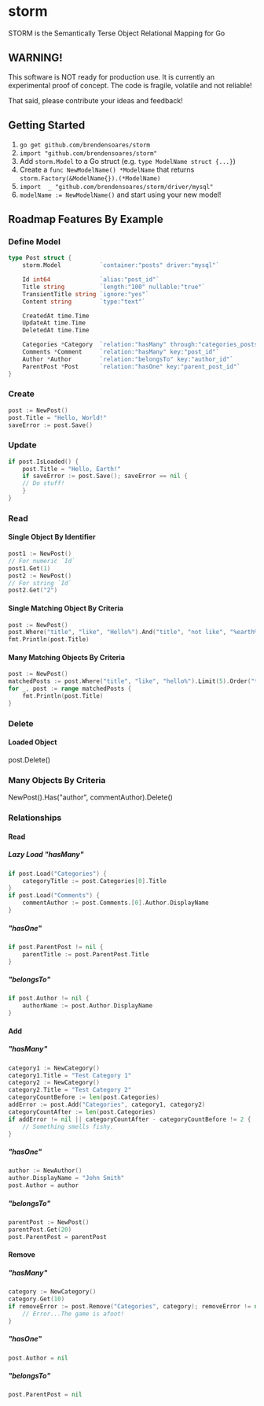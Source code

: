 # storm

STORM is the Semantically Terse Object Relational Mapping for Go


## WARNING!

This software is NOT ready for production use. It is currently an experimental proof of concept. The
code is fragile, volatile and not reliable!

That said, please contribute your ideas and feedback!


## Getting Started

1. `go get github.com/brendensoares/storm`
2. `import "github.com/brendensoares/storm"`
3. Add `storm.Model` to a Go struct (e.g. `type ModelName struct {...}`)
4. Create a `func NewModelName() *ModelName` that returns `storm.Factory(&ModelName{}).(*ModelName)`
5. `import 	_ "github.com/brendensoares/storm/driver/mysql"`
6. `modelName := NewModelName()` and start using your new model!


## Roadmap Features By Example

### Define Model

```go
type Post struct {
	storm.Model           `container:"posts" driver:"mysql"`

	Id int64              `alias:"post_id"`
	Title string          `length:"100" nullable:"true"`
	TransientTitle string `ignore:"yes"`
	Content string        `type:"text"`

	CreatedAt time.Time
	UpdateAt time.Time
	DeletedAt time.Time

	Categories *Category  `relation:"hasMany" through:"categories_posts/post_id"`
	Comments *Comment     `relation:"hasMany" key:"post_id"`
	Author *Author        `relation:"belongsTo" key:"author_id"`
	ParentPost *Post      `relation:"hasOne" key:"parent_post_id"`
}
```


### Create

```go
post := NewPost()
post.Title = "Hello, World!"
saveError := post.Save()
```

### Update

```go
if post.IsLoaded() {
	post.Title = "Hello, Earth!"
	if saveError := post.Save(); saveError == nil {
    // Do stuff!
	}
}
```


### Read

#### Single Object By Identifier

```go
post1 := NewPost()
// For numeric `Id`
post1.Get(1)
post2 := NewPost()
// For string `Id`
post2.Get("2")
```

#### Single Matching Object By Criteria

```go
post := NewPost()
post.Where("title", "like", "Hello%").And("title", "not like", "%earth%").Or("title").Get()
fmt.Println(post.Title)
```

#### Many Matching Objects By Criteria

```go
post := NewPost()
matchedPosts := post.Where("title", "like", "hello%").Limit(5).Order("title", "asc").All()
for _, post := range matchedPosts {
	fmt.Println(post.Title)
}
```


### Delete

#### Loaded Object

post.Delete()

### Many Objects By Criteria

NewPost().Has("author", commentAuthor).Delete()


### Relationships

#### Read

##### Lazy Load "hasMany"

```go
if post.Load("Categories") {
	categoryTitle := post.Categories[0].Title
}
if post.Load("Comments") {
	commentAuthor := post.Comments.[0].Author.DisplayName
}
```

##### "hasOne"

```go
if post.ParentPost != nil {
	parentTitle := post.ParentPost.Title
}
```

##### "belongsTo"

```go
if post.Author != nil {
	authorName := post.Author.DisplayName
}
```


#### Add

##### "hasMany"

```go
category1 := NewCategory()
category1.Title = "Test Category 1"
category2 := NewCategory()
category2.Title = "Test Category 2"
categoryCountBefore := len(post.Categories)
addError := post.Add("Categories", category1, category2)
categoryCountAfter := len(post.Categories)
if addError != nil || categoryCountAfter - categoryCountBefore != 2 {
	// Something smells fishy.
}
```

##### "hasOne"

```go
author := NewAuthor()
author.DisplayName = "John Smith"
post.Author = author
```

##### "belongsTo"

```go
parentPost := NewPost()
parentPost.Get(20)
post.ParentPost = parentPost
```

#### Remove

##### "hasMany"

```go
category := NewCategory()
category.Get(10)
if removeError := post.Remove("Categories", category); removeError != nil {
	// Error...The game is afoot!
}
```

##### "hasOne"

```go
post.Author = nil
```

##### "belongsTo"

```go
post.ParentPost = nil
```

